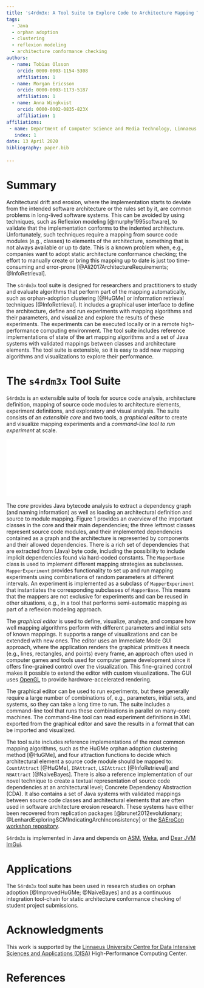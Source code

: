 ```yaml
---
title: 's4rdm3x: A Tool Suite to Explore Code to Architecture Mapping Techniques'
tags:
  - Java
  - orphan adoption
  - clustering
  - reflexion modeling
  - architecture conformance checking
authors:
  - name: Tobias Olsson
    orcid: 0000-0003-1154-5308
    affiliation: 1
  - name: Morgan Ericsson
    orcid: 0000-0003-1173-5187
    affiliation: 1
  - name: Anna Wingkvist
    orcid: 0000-0002-0835-823X
    affiliation: 1
affiliations:
 - name: Department of Computer Science and Media Technology, Linnaeus University, Sweden
   index: 1
date: 13 April 2020
bibliography: paper.bib

---
```


# Summary

Architectural drift and erosion, where the implementation starts to deviate from the intended software architecture or the rules set by it, are common problems in long-lived software systems. This can be avoided by using techniques, such as Reflexion modeling [@murphy1995software], to validate that the implementation conforms to the indented architecture. Unfortunately, such techniques require a mapping from source code modules (e.g., classes) to elements of the architecture, something that is not always available or up to date. This is a known problem when, e.g., companies want to adopt static architecture conformance checking; the effort to manually create or bring this mapping up to date is just too time-consuming and error-prone [@Ali2017ArchitectureRequirements; @InfoRetrieval].

The ``s4rdm3x`` tool suite is designed for researchers and practitioners to study and evaluate algorithms that perform part of the mapping automatically, such as orphan-adoption clustering [@HuGMe] or information retrieval techniques [@InfoRetrieval]. It includes a graphical user interface to define the architecture, define and run experiments with mapping algorithms and their parameters, and visualize and explore the results of these experiments. The experiments can be executed locally or in a remote high-performance computing environment. The tool suite includes reference implementations of state of the art mapping algorithms and a set of Java systems with validated mappings between classes and architecture elements. The tool suite is extensible, so it is easy to add new mapping algorithms and visualizations to explore their performance.

# The ``s4rdm3x`` Tool Suite

``S4rdm3x`` is an extensible suite of tools for source code analysis, architecture definition, mapping of source code modules to architecture elements, experiment definitions, and exploratory and visual analysis. The suite consists of an *extensible core* and two tools, a *graphical editor* to create and visualize mapping experiments and a *command-line tool to run experiment* at scale. 

![Overview of the s4rdm3x Core showing the implementation metamodel, and the mapper and experiment subsystem](classes.pdf)

The *core* provides Java bytecode analysis to extract a dependency graph (and naming information) as well as loading an architectural definition and source to module mapping. Figure 1 provides an overview of the important classes in the core and their main dependencies; the three leftmost classes represent source code modules, and their implemented dependencies contained as a graph and the architecture is represented by components and their allowed dependencies. There is a rich set of dependencies that are extracted from (Java) byte code, including the possibility to include implicit dependencies found via hard-coded constants. The `MapperBase` class is used to implement different mapping strategies as subclasses. `MapperExperiment` provides functionality to set up and run mapping experiments using combinations of random parameters at different intervals. An experiment is implemented as a subclass of `MapperExperiment` that instantiates the corresponding subclasses of `MapperBase`. This means that the mappers are not exclusive for experiments and can be reused in other situations, e.g., in a tool that performs semi-automatic mapping as part of a reflexion modeling approach. 

The *graphical editor* is used to define, visualize, analyze, and compare how well mapping algorithms perform with different parameters and initial sets of known mappings. It supports a range of visualizations and can be extended with new ones. The editor uses an Immediate Mode GUI approach, where the application renders the graphical primitives it needs (e.g., lines, rectangles, and points) every frame, an approach often used in computer games and tools used for computer game development since it offers fine-grained control over the visualization. This fine-grained control makes it possible to extend the editor with custom visualizations. The GUI uses [OpenGL](https://opengl.org) to provide hardware-accelerated rendering. 

The graphical editor can be used to run experiments, but these generally require a large number of combinations of, e.g., parameters, initial sets, and systems, so they can take a long time to run. The suite includes a command-line tool that runs these combinations in parallel on many-core machines. The command-line tool can read experiment definitions in XML exported from the graphical editor and save the results in a format that can be imported and visualized.
 
The tool suite includes reference implementations of the most common mapping algorithms, such as the HuGMe orphan adoption clustering method [@HuGMe], and four attraction functions to decide which architectural element a source code module should be mapped to: `CountAttract` [@HuGMe], `IRAttract`, `LSIAttract` [@InfoRetrieval] and `NBAttract` [@NaiveBayes]. There is also a reference implementation of our novel technique to create a textual representation of source code dependencies at an architectural level; Concrete Dependency Abstraction (CDA). It also contains a set of Java systems with validated mappings between source code classes and architectural elements that are often used in software architecture erosion research. These systems have either been recovered from replication packages [@brunet2012evolutionary; @LenhardExploringSCMIndicatingArchInconsistency] or the [SAEroCon workshop repository](https://github.com/sebastianherold/SAEroConRepo).

``S4rdm3x`` is implemented in Java and depends on [ASM](https://asm.ow2.io), [Weka](https://www.cs.waikato.ac.nz/ml/weka), and [Dear JVM ImGui](https://github.com/kotlin-graphics/imgui).

# Applications

The ``S4rdm3x`` tool suite has been used in research studies on orphan adoption [@ImprovedHuGMe; @NaiveBayes] and as a continuous integration tool-chain for static architecture conformance checking of student project submissions. 

# Acknowledgments

This work is supported by the [Linnaeus University Centre for Data Intensive Sciences and Applications (DISA)](https://lnu.se/forskning/sok-forskning/linnaeus-university-centre-for-data-intensive-sciences-and-applications) High-Performance Computing Center.  

# References
